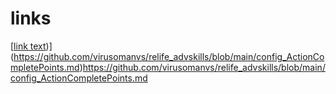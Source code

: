 # links

[[link text](https://github.com/virusomanvs/relife_advskills/blob/main/config_ActionCompletePoints.md))](https://github.com/virusomanvs/relife_advskills/blob/main/config_ActionCompletePoints.md)https://github.com/virusomanvs/relife_advskills/blob/main/config_ActionCompletePoints.md
